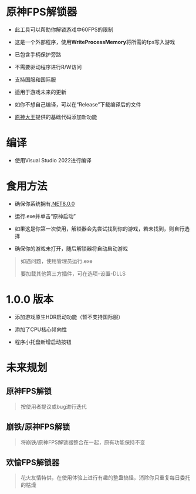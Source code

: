 # 原神FPS解锁器  
- 此工具可以帮助你解锁游戏中60FPS的限制  

- 这是一个外部程序，使用**WriteProcessMemory**将所需的fps写入游戏  

- 已包含手柄保护旁路  

- 不需要驱动程序进行R/W访问  

- 支持国服和国际服  

- 适用于游戏未来的更新  

- 如你不想自己编译，可以在“Release”下载编译后的文件  

- [原神大王](https://github.com/34736384)提供的基础代码添加新功能

# 编译
- 使用Visual Studio 2022进行编译  

# 食用方法
- 确保你系统拥有[.NET8.0.0](https://dotnet.microsoft.com/en-us/download/dotnet/thank-you/runtime-desktop-8.0.0-windows-x64-installer)  

- 运行.exe并单击“原神启动”  

- 如果这是你第一次使用，解锁器会先尝试找到你的游戏，若未找到，则自行选择  

- 确保你的游戏未打开，随后解锁器将自动启动游戏  

>如遇问题，使用管理员运行.exe
>
>要加载其他第三方插件，可在选项-设置-DLLS  

# 1.0.0 版本
- 添加游戏原生HDR启动功能（暂不支持国际服）  

- 添加了CPU核心倾向性  

- 程序小托盘新增启动按钮

# 未来规划
## 原神FPS解锁
> 按使用者提议或bug进行迭代
## 崩铁/原神FPS解锁
> 将崩铁/原神FPS解锁器整合在一起，原有功能保持不变
## 欢愉FPS解锁器
> 花火友情特供，在使用体验上进行有趣的整蛊搞怪，消除你只重复每日委托的枯燥
